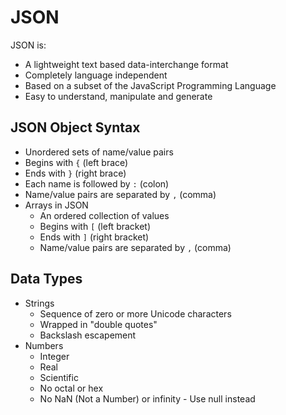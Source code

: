 # JSON

JSON is:  

* A lightweight text based data-interchange format
* Completely language independent
* Based on a subset of the JavaScript Programming Language
* Easy to understand, manipulate and generate

## JSON Object Syntax

* Unordered sets of name/value pairs
* Begins with `{` (left brace)
* Ends with `}` (right brace)
* Each name is followed by `:` (colon)
* Name/value pairs are separated by `,` (comma)
* Arrays in JSON
  * An ordered collection of values
  * Begins with `[` (left bracket)
  * Ends with `]` (right bracket)
  * Name/value pairs are separated by `,` (comma)

## Data Types

* Strings
  * Sequence of zero or more Unicode characters
  * Wrapped in "double quotes"
  * Backslash escapement
* Numbers
  * Integer
  * Real
  * Scientific
  * No octal or hex
  * No NaN (Not a Number) or infinity - Use null instead

